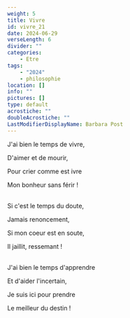 ```yaml
---
weight: 5
title: Vivre
id: vivre_21
date: 2024-06-29
verseLength: 6
divider: ""
categories:
    - Etre
tags:
    - "2024"
    - philosophie
location: []
info: ""
pictures: []
type: default
acrostiche: ""
doubleAcrostiche: ""
LastModifierDisplayName: Barbara Post
---
```

J'ai bien le temps de vivre,

D'aimer et de mourir,

Pour crier comme est ivre

Mon bonheur sans férir !

 \
Si c'est le temps du doute,

Jamais renoncement,

Si mon coeur est en soute,

Il jaillit, ressemant !

 \
J'ai bien le temps d'apprendre

Et d'aider l'incertain,

Je suis ici pour prendre

Le meilleur du destin !
